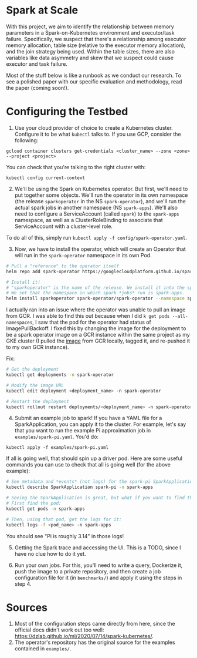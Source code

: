 # Spark at Scale

With this project, we aim to identify the relationship between memory parameters in a Spark-on-Kubernetes environment and executor/task failure. Specifically, we suspect that there's a relationship among executor memory allocation, table size (relative to the executor memory allocation), and the join strategy being used. Within the table sizes, there are also variables like data asymmetry and skew that we suspect could cause executor and task failure.

Most of the stuff below is like a runbook as we conduct our research. To see a polished paper with our specific evaluation and methodology, read the paper (coming soon!).

# Configuring the Testbed

1. Use your cloud provider of choice to create a Kubernetes cluster. Configure it to be what `kubectl` talks to. If you use GCP, consider the following:

```
gcloud container clusters get-credentials <cluster_name> --zone <zone> --project <project>
```

You can check that you're talking to the right cluster with:

```
kubectl config current-context
```

2. We'll be using the Spark on Kubernetes operator. But first, we'll need to put together some objects. We'll run the operator in its own namespace (the release `sparkoperator` in the NS `spark-operator`), and we'll run the actual spark jobs in another namespace (NS `spark-apps`). We'll also need to configure a ServiceAccount (called `spark`) to the `spark-apps` namespace, as well as a ClusterRoleBinding to associate that ServiceAccount with a cluster-level role.

To do all of this, simply run `kubectl apply -f config/spark-operator.yaml`.

3. Now, we have to install the operator, which will create an Operator that will run in the `spark-operator` namespace in its own Pod.

```bash
# Pull a "reference" to the operator itself
helm repo add spark-operator https://googlecloudplatform.github.io/spark-on-k8s-operator

# Install it!
# "sparkoperator" is the name of the release. We install it into the spark-operator namespace.
# We set that the namespace in which spark *jobs* run is spark-apps.
helm install sparkoperator spark-operator/spark-operator --namespace spark-operator --set sparkJobNamespace=spark-apps,enableWebhook=true
```

I actually ran into an issue where the operator was unable to pull an image from GCR. I was able to find this out because when I did `k get pods --all-namespaces`, I saw that the pod for the operator had status of ImagePullBackoff. I fixed this by changing the image for the deployment to be a spark operator image on a GCR instance within the same project as my GKE cluster (I pulled the [image](gcr.io/spark-operator/spark-operator:v1beta2-1.3.0-3.1.1) from GCR locally, tagged it, and re-pushed it to my own GCR instance).

Fix:

```bash
# Get the deployment
kubectl get deployments -n spark-operator

# Modify the image URL
kubectl edit deployment <deployment_name> -n spark-operator

# Restart the deployment
kubectl rollout restart deployments/<deployment_name> -n spark-operator
```

4. Submit an example job to spark! If you have a YAML file for a SparkApplication, you can apply it to the cluster. For example, let's say that you want to run the example Pi approximation job in `examples/spark-pi.yaml`. You'd do:

```
kubectl apply -f examples/spark-pi.yaml
```

If all is going well, that should spin up a driver pod. Here are some useful commands you can use to check that all is going well (for the above example):

```bash
# See metadata and *events* (not logs) for the spark-pi SparkApplication that was created
kubectl describe SparkApplication spark-pi -n spark-apps

# Seeing the SparkApplication is great, but what if you want to find the pod logs?
# First find the pod:
kubectl get pods -n spark-apps

# Then, using that pod, get the logs for it:
kubectl logs -f <pod_name> -n spark-apps
```

You should see "Pi is roughly 3.14" in those logs!

5. Getting the Spark trace and accessing the UI. This is a TODO, since I have no clue how to do it yet.

6. Run your own jobs. For this, you'll need to write a query, Dockerize it, push the image to a private repository, and then create a job configuration file for it (in `benchmarks/`) and apply it using the steps in step 4.

# Sources

1. Most of the configuration steps came directly from here, since the official docs didn't work out too well: https://dzlab.github.io/ml/2020/07/14/spark-kubernetes/.
2. The operator's repository has the original source for the examples contained in `examples/`.
